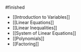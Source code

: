 #finished

- [[Introduction to Variables]]
- [[Linear Equations]]
- [[Linear Inequalities]]
- [[System of Linear Equations]]
- [[Polynomials]]
- [[Factoring]]